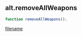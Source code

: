 ## alt.removeAllWeapons

```js
function removeAllWeapons();
```

[filename](method_removeAllWeapons_m.md ':include')